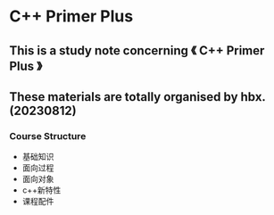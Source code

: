 # C++ Primer Plus
## This is a study note concerning 《 C++ Primer Plus 》
## These materials are totally organised by hbx. (20230812)
### Course Structure
- 基础知识
- 面向过程
- 面向对象
- c++新特性
- 课程配件
